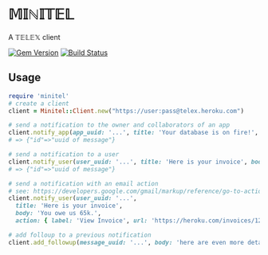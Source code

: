 # 𝕄𝕀ℕ𝕀𝕋𝔼𝕃
A 𝕋𝔼𝕃𝔼𝕏 client

[![Gem Version](https://badge.fury.io/rb/minitel.svg)](http://badge.fury.io/rb/minitel)
[![Build Status](https://travis-ci.org/heroku/minitel.svg?branch=master)](https://travis-ci.org/heroku/minitel)

## Usage

``` ruby
require 'minitel'
# create a client
client = Minitel::Client.new("https://user:pass@telex.heroku.com")

# send a notification to the owner and collaborators of an app
client.notify_app(app_uuid: '...', title: 'Your database is on fire!', body: 'Sorry.')
# => {"id"=>"uuid of message"}

# send a notification to a user
client.notify_user(user_uuid: '...', title: 'Here is your invoice', body: 'You owe us 65k.')
# => {"id"=>"uuid of message"}

# send a notification with an email action
# see: https://developers.google.com/gmail/markup/reference/go-to-action
client.notify_user(user_uuid: '...',
  title: 'Here is your invoice',
  body: 'You owe us 65k.',
  action: { label: 'View Invoice', url: 'https://heroku.com/invoices/12345-12-98765'})

# add folloup to a previous notification
client.add_followup(message_uuid: '...', body: 'here are even more details')
```
